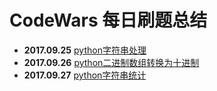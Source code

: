 # CodeWars 每日刷题总结
- **2017.09.25**
[python字符串处理][1]
- **2017.09.26**
[python二进制数组转换为十进制][2]
- **2017.09.27**
[python字符串统计][3]

[1]: https://www.zybuluo.com/aloyschen/note/899598
[2]: https://www.zybuluo.com/aloyschen/note/899615
[3]: https://www.zybuluo.com/aloyschen/note/899632
